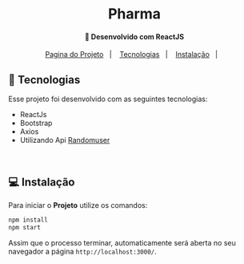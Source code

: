 <h1 align="center">
     Pharma 
</h1>

<h4 align="center">
  🚀 Desenvolvido com ReactJS
</h4>

<p align="center">
  <a href="https://projetosistemapharma.netlify.app/">Pagina do Projeto</a>&nbsp;&nbsp;&nbsp;|&nbsp;&nbsp;&nbsp;
  <a href="#rocket-tecnologias">Tecnologias</a>&nbsp;&nbsp;&nbsp;|&nbsp;&nbsp;&nbsp;
  <a href="#-instalação">Instalação</a>&nbsp;&nbsp;&nbsp;|&nbsp;&nbsp;&nbsp;
</p>

## :rocket: Tecnologias

Esse projeto foi desenvolvido com as seguintes tecnologias:

- ReactJs
- Bootstrap
- Axios 
- Utilizando Api [Randomuser](https://randomuser.me/)
<br>

## 💻 Instalação

Para iniciar o **Projeto** utilize os comandos:

```bash
npm install
npm start
```

Assim que o processo terminar, automaticamente será aberta no seu navegador a página `http://localhost:3000/`.
